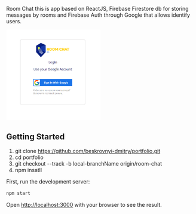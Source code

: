 Room Chat this is app based on ReactJS, Firebase Firestore db for storing messages by rooms and Firebase Auth through Google that allows identify users.

<img src='/public/room-chat1.png' width='50%' heigth='50%'/> 

## Getting Started
1. git clone https://github.com/beskrovnyi-dmitry/portfolio.git
2. cd portfolio
3. git checkout --track -b local-branchName origin/room-chat
4. npm insatll

First, run the development server:
```bash
npm start
```
Open [http://localhost:3000](http://localhost:3000) with your browser to see the result.
